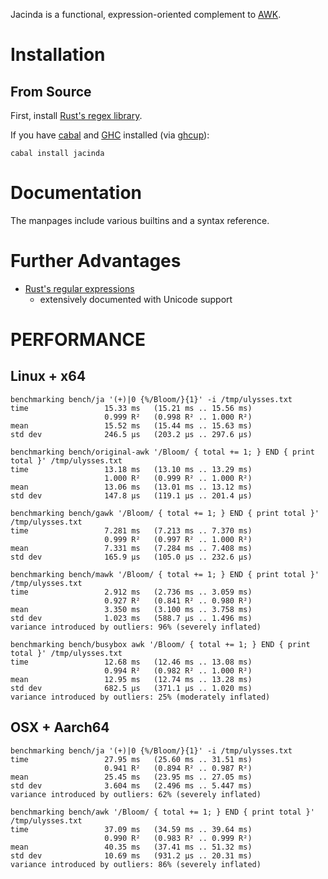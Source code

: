 Jacinda is a functional, expression-oriented complement to
[AWK](http://www.awklang.org).

# Installation

## From Source

First, install [Rust's regex library](https://github.com/rust-lang/regex/tree/master/regex-capi#c-api-for-rusts-regex-engine).

If you have [cabal](https://www.haskell.org/cabal/) and [GHC](https://www.haskell.org/ghc/) installed (via [ghcup](https://www.haskell.org/ghcup/)):

```
cabal install jacinda
```

# Documentation

The manpages include various builtins and a syntax reference.

# Further Advantages

  * [Rust's regular expressions](https://docs.rs/regex/)
    - extensively documented with Unicode support

# PERFORMANCE

## Linux + x64

```
benchmarking bench/ja '(+)|0 {%/Bloom/}{1}' -i /tmp/ulysses.txt
time                 15.33 ms   (15.21 ms .. 15.56 ms)
                     0.999 R²   (0.998 R² .. 1.000 R²)
mean                 15.52 ms   (15.44 ms .. 15.63 ms)
std dev              246.5 μs   (203.2 μs .. 297.6 μs)

benchmarking bench/original-awk '/Bloom/ { total += 1; } END { print total }' /tmp/ulysses.txt
time                 13.18 ms   (13.10 ms .. 13.29 ms)
                     1.000 R²   (0.999 R² .. 1.000 R²)
mean                 13.06 ms   (13.01 ms .. 13.12 ms)
std dev              147.8 μs   (119.1 μs .. 201.4 μs)

benchmarking bench/gawk '/Bloom/ { total += 1; } END { print total }' /tmp/ulysses.txt
time                 7.281 ms   (7.213 ms .. 7.370 ms)
                     0.999 R²   (0.997 R² .. 1.000 R²)
mean                 7.331 ms   (7.284 ms .. 7.408 ms)
std dev              165.9 μs   (105.0 μs .. 232.6 μs)

benchmarking bench/mawk '/Bloom/ { total += 1; } END { print total }' /tmp/ulysses.txt
time                 2.912 ms   (2.736 ms .. 3.059 ms)
                     0.927 R²   (0.841 R² .. 0.980 R²)
mean                 3.350 ms   (3.100 ms .. 3.758 ms)
std dev              1.023 ms   (588.7 μs .. 1.496 ms)
variance introduced by outliers: 96% (severely inflated)

benchmarking bench/busybox awk '/Bloom/ { total += 1; } END { print total }' /tmp/ulysses.txt
time                 12.68 ms   (12.46 ms .. 13.08 ms)
                     0.994 R²   (0.982 R² .. 1.000 R²)
mean                 12.95 ms   (12.74 ms .. 13.28 ms)
std dev              682.5 μs   (371.1 μs .. 1.020 ms)
variance introduced by outliers: 25% (moderately inflated)
```

## OSX + Aarch64

```
benchmarking bench/ja '(+)|0 {%/Bloom/}{1}' -i /tmp/ulysses.txt
time                 27.95 ms   (25.60 ms .. 31.51 ms)
                     0.941 R²   (0.894 R² .. 0.987 R²)
mean                 25.45 ms   (23.95 ms .. 27.05 ms)
std dev              3.604 ms   (2.496 ms .. 5.447 ms)
variance introduced by outliers: 62% (severely inflated)

benchmarking bench/awk '/Bloom/ { total += 1; } END { print total }' /tmp/ulysses.txt
time                 37.09 ms   (34.59 ms .. 39.64 ms)
                     0.990 R²   (0.983 R² .. 0.999 R²)
mean                 40.35 ms   (37.41 ms .. 51.32 ms)
std dev              10.69 ms   (931.2 μs .. 20.31 ms)
variance introduced by outliers: 86% (severely inflated)
```
